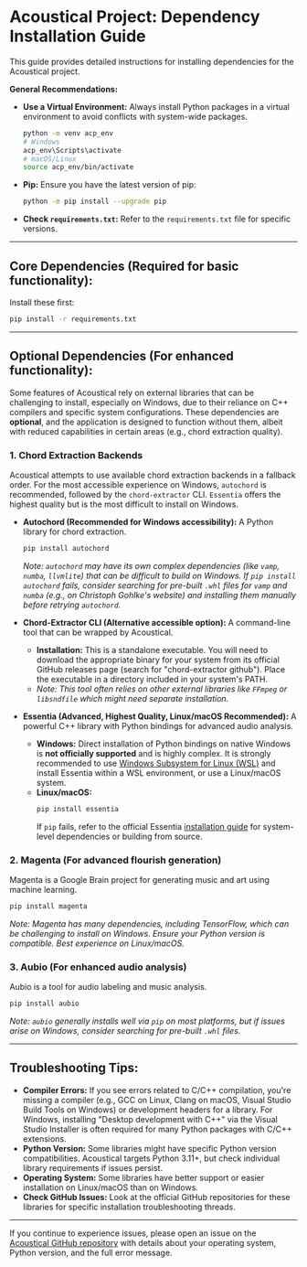 # Acoustical Project: Dependency Installation Guide

This guide provides detailed instructions for installing dependencies for the Acoustical project.

**General Recommendations:**

*   **Use a Virtual Environment:** Always install Python packages in a virtual environment to avoid conflicts with system-wide packages.
    ```bash
    python -m venv acp_env
    # Windows
    acp_env\Scripts\activate
    # macOS/Linux
    source acp_env/bin/activate
    ```
*   **Pip:** Ensure you have the latest version of pip:
    ```bash
    python -m pip install --upgrade pip
    ```
*   **Check `requirements.txt`:** Refer to the `requirements.txt` file for specific versions.

---

## Core Dependencies (Required for basic functionality):

Install these first:
```bash
pip install -r requirements.txt
```

---

## Optional Dependencies (For enhanced functionality):

Some features of Acoustical rely on external libraries that can be challenging to install, especially on Windows, due to their reliance on C++ compilers and specific system configurations. These dependencies are **optional**, and the application is designed to function without them, albeit with reduced capabilities in certain areas (e.g., chord extraction quality).

### 1. Chord Extraction Backends

Acoustical attempts to use available chord extraction backends in a fallback order. For the most accessible experience on Windows, `autochord` is recommended, followed by the `chord-extractor` CLI. `Essentia` offers the highest quality but is the most difficult to install on Windows.

*   **Autochord (Recommended for Windows accessibility):**
    A Python library for chord extraction.
    ```bash
    pip install autochord
    ```
    *Note: `autochord` may have its own complex dependencies (like `vamp`, `numba`, `llvmlite`) that can be difficult to build on Windows. If `pip install autochord` fails, consider searching for pre-built `.whl` files for `vamp` and `numba` (e.g., on Christoph Gohlke's website) and installing them manually before retrying `autochord`.*

*   **Chord-Extractor CLI (Alternative accessible option):**
    A command-line tool that can be wrapped by Acoustical.
    *   **Installation:** This is a standalone executable. You will need to download the appropriate binary for your system from its official GitHub releases page (search for "chord-extractor github"). Place the executable in a directory included in your system's PATH.
    *   *Note: This tool often relies on other external libraries like `FFmpeg` or `libsndfile` which might need separate installation.*

*   **Essentia (Advanced, Highest Quality, Linux/macOS Recommended):**
    A powerful C++ library with Python bindings for advanced audio analysis.
    *   **Windows:** Direct installation of Python bindings on native Windows is **not officially supported** and is highly complex. It is strongly recommended to use [Windows Subsystem for Linux (WSL)](https://learn.microsoft.com/en-us/windows/wsl/install) and install Essentia within a WSL environment, or use a Linux/macOS system.
    *   **Linux/macOS:**
        ```bash
        pip install essentia
        ```
        If `pip` fails, refer to the official Essentia [installation guide](https://essentia.upf.edu/documentation/installing.html) for system-level dependencies or building from source.

### 2. Magenta (For advanced flourish generation)

Magenta is a Google Brain project for generating music and art using machine learning.
```bash
pip install magenta
```
*Note: Magenta has many dependencies, including TensorFlow, which can be challenging to install on Windows. Ensure your Python version is compatible. Best experience on Linux/macOS.*

### 3. Aubio (For enhanced audio analysis)

Aubio is a tool for audio labeling and music analysis.
```bash
pip install aubio
```
*Note: `aubio` generally installs well via `pip` on most platforms, but if issues arise on Windows, consider searching for pre-built `.whl` files.*

---

## Troubleshooting Tips:

*   **Compiler Errors:** If you see errors related to C/C++ compilation, you're missing a compiler (e.g., GCC on Linux, Clang on macOS, Visual Studio Build Tools on Windows) or development headers for a library. For Windows, installing "Desktop development with C++" via the Visual Studio Installer is often required for many Python packages with C/C++ extensions.
*   **Python Version:** Some libraries might have specific Python version compatibilities. Acoustical targets Python 3.11+, but check individual library requirements if issues persist.
*   **Operating System:** Some libraries have better support or easier installation on Linux/macOS than on Windows.
*   **Check GitHub Issues:** Look at the official GitHub repositories for these libraries for specific installation troubleshooting threads.

---

If you continue to experience issues, please open an issue on the [Acoustical GitHub repository](https://github.com/blairmichaelg/Acoustical/issues) with details about your operating system, Python version, and the full error message.
